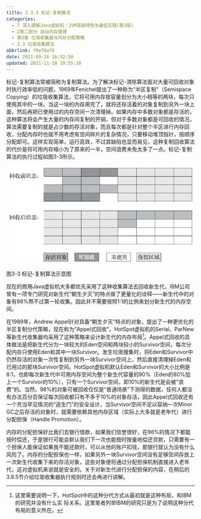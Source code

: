 ```yaml
---
title: 3.3.3 标记-复制算法
categories: 
  - 7 深入理解Java虛拟机：JVM高级特性与最佳实践(第3版)
  - 2第二部分 自动内存管理
  - 第3章 垃圾收集器与内存分配策略
  - 3.3 垃圾收集算法
abbrlink: f0e70af0
date: 2021-09-16 16:52:50
updated: 2021-11-18 10:55:10
---
```

标记-复制算法常被简称为复制算法。为了解决标记-清除算法面对大量可回收对象时执行效率低的问题，1969年Fenichel提出了一种称为“半区复制”（Semispace Copying）的垃圾收集算法，它将可用内存按容量划分为大小相等的两块，每次只使用其中的一块。当这一块的内存用完了，就将还存活着的对象复制到另外一块上面，然后再把已使用过的内存空间一次清理掉。如果内存中多数对象都是存活的，这种算法将会产生大量的内存间复制的开销，但对于多数对象都是可回收的情况，算法需要复制的就是占少数的存活对象，而且每次都是针对整个半区进行内存回收，分配内存时也就不用考虑有空间碎片的复杂情况，只要移动堆顶指针，按顺序分配即可。这样实现简单，运行高效，不过其缺陷也显而易见，这种复制回收算法的代价是将可用内存缩小为了原来的一半，空间浪费未免太多了一点。标记-复制算法的执行过程如图3-3所示。

![image-20210916165123675](https://raw.githubusercontent.com/lanlan2017/images/master/Blog/2021/09/20210916165123.png)

图3-3 标记-复制算法示意图

现在的商用Java虚拟机大多都优先采用了这种收集算法去回收新生代，IBM公司曾有一项专门研究对新生代“朝生夕灭”的特点做了更量化的诠释——新生代中的对象有98%熬不过第一轮收集。因此并不需要按照1∶1的比例来划分新生代的内存空间。

在1989年，Andrew Appel针对具备“朝生夕灭”特点的对象，提出了一种更优化的半区复制分代策略，现在称为“Appel式回收”。HotSpot虚拟机的Serial、ParNew等新生代收集器均采用了这种策略来设计新生代的内存布局[^1]。Appel式回收的具体做法是把新生代分为一块较大的Eden空间和两块较小的Survivor空间，每次分配内存只使用Eden和其中一块Survivor。发生垃圾搜集时，将Eden和Survivor中仍然存活的对象一次性复制到另外一块Survivor空间上，然后直接清理掉Eden和已用过的那块Survivor空间。HotSpot虚拟机默认Eden和Survivor的大小比例是8∶1，也即每次新生代中可用内存空间为整个新生代容量的90%（Eden的80%加上一个Survivor的10%），只有一个Survivor空间，即10%的新生代是会被“浪费”的。当然，98%的对象可被回收仅仅是“普通场景”下测得的数据，任何人都没有办法百分百保证每次回收都只有不多于10%的对象存活，因此Appel式回收还有一个充当罕见情况的“逃生门”的安全设计，当Survivor空间不足以容纳一次Minor GC之后存活的对象时，就需要依赖其他内存区域（实际上大多就是老年代）进行分配担保（Handle Promotion）。

内存的分配担保好比我们去银行借款，如果我们信誉很好，在98%的情况下都能按时偿还，于是银行可能会默认我们下一次也能按时按量地偿还贷款，只需要有一个担保人能保证如果我不能还款时，可以从他的账户扣钱，那银行就认为没有什么风险了。内存的分配担保也一样，如果另外一块Survivor空间没有足够空间存放上一次新生代收集下来的存活对象，这些对象便将通过分配担保机制直接进入老年代，这对虚拟机来说就是安全的。关于对新生代进行分配担保的内容，在稍后的3.8.5节介绍垃圾收集器执行规则时还会再进行讲解。


[^1]: 这里需要说明一下，HotSpot中的这种分代方式从最初就是这种布局，和IBM的研究并没有什么实 际关系。这里笔者列举IBM的研究只是为了说明这种分代布局的意义所在。
